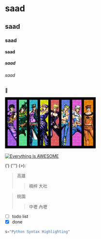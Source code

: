 # saad
## saad
### saad
#### saad
##### saad
###### saad

:slightly_smiling_face:

![JOJO](jojo.jpg "JOJO")

[![Everything Is AWESOME](https://img.youtube.com/vi/StTqXEQ2l-Y/0.jpg)](https://www.youtube.com/watch?v=StTqXEQ2l-Y "Everything Is AWESOME")

(')
(''')
(>):
>高雄
>>楠梓
>>大社

>桃園
>>中壢
>>內壢

- [ ] todo list
- [x] done

```python
s="Python Syntax Highlighting"
```

